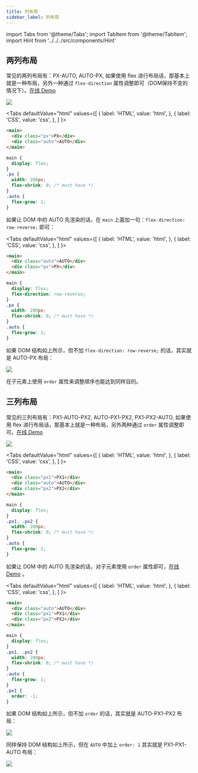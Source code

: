 ```yaml
---
title: 列布局
sidebar_label: 列布局
---
```


import Tabs from '@theme/Tabs';
import TabItem from '@theme/TabItem';
import Hint from '../../../src/components/Hint'

## 两列布局

常见的两列布局有：PX-AUTO, AUTO-PX, 如果使用 flex 进行布局话，那基本上就是一种布局，另外一种通过 `flex-direction` 属性调整即可（DOM保持不变的情况下）。[在线 Demo](https://codepen.io/muwenzi/pen/WqywJr)

<img src='https://cosmos-x.oss-cn-hangzhou.aliyuncs.com/NGgZLD.jpg'/>

<Tabs
  defaultValue="html"
  values={[
    { label: 'HTML', value: 'html', },
    { label: 'CSS', value: 'css', },
  ]
}>
<TabItem value="html">

```html
<main>
  <div class="px">PX</div>
  <div class="auto">AUTO</div>
</main>
```

</TabItem>
<TabItem value="css">

```css
main {
  display: flex;
}
.px {
  width: 200px;
  flex-shrink: 0; /* must have */
}
.auto {
  flex-grow: 1;
}
```

</TabItem>
</Tabs>

如果让 DOM 中的 AUTO 先渲染的话，在 `main` 上面加一句：`flex-direction: row-reverse;` 即可：

<Tabs
  defaultValue="html"
  values={[
    { label: 'HTML', value: 'html', },
    { label: 'CSS', value: 'css', },
  ]
}>
<TabItem value="html">

```html
<main>
  <div class="auto">AUTO</div>
  <div class="px">PX</div>
</main>
```

</TabItem>
<TabItem value="css">

```css
main {
  display: flex;
  flex-direction: row-reverse;
}
.px {
  width: 200px;
  flex-shrink: 0; /* must have */
}
.auto {
  flex-grow: 1;
}
```

</TabItem>
</Tabs>

如果 DOM 结构如上所示，但不加 `flex-direction: row-reverse;` 的话，其实就是 AUTO-PX 布局：

<img src='https://cosmos-x.oss-cn-hangzhou.aliyuncs.com/83imG8.jpg'/>

<Hint type="tip">在子元素上使用 `order` 属性来调整顺序也能达到同样目的。</Hint>

## 三列布局

常见的三列布局有：PX1-AUTO-PX2, AUTO-PX1-PX2, PX1-PX2-AUTO, 如果使用 flex 进行布局话，那基本上就是一种布局，另外两种通过 `order` 属性调整即可。[在线 Demo](https://codepen.io/muwenzi/pen/xozVoa)

<img src='https://cosmos-x.oss-cn-hangzhou.aliyuncs.com/ema3ul.jpg'/>

<Tabs
  defaultValue="html"
  values={[
    { label: 'HTML', value: 'html', },
    { label: 'CSS', value: 'css', },
  ]
}>
<TabItem value="html">

```html
<main>
  <div class="px1">PX1</div>
  <div class="auto">AUTO</div>
  <div class="px2">PX2</div>
</main>
```

</TabItem>
<TabItem value="css">

```css
main {
  display: flex;
}
.px1, .px2 {
  width: 200px;
  flex-shrink: 0; /* must have */
}
.auto {
  flex-grow: 1;
}
```

</TabItem>
</Tabs>

如果让 DOM 中的 AUTO 先渲染的话，对子元素使用 `order` 属性即可，[在线 Demo](https://codepen.io/muwenzi/pen/BgVzyK) 。

<Tabs
  defaultValue="html"
  values={[
    { label: 'HTML', value: 'html', },
    { label: 'CSS', value: 'css', },
  ]
}>
<TabItem value="html">

```html
<main>
  <div class="auto">AUTO</div>
  <div class="px1">PX1</div>
  <div class="px2">PX2</div>
</main>
```

</TabItem>
<TabItem value="css">

```css
main {
  display: flex;
}
.px1, .px2 {
  width: 200px;
  flex-shrink: 0; /* must have */
}
.auto {
  flex-grow: 1;
}
.px1 {
  order: -1;
}
```

</TabItem>
</Tabs>

如果 DOM 结构如上所示，但不加 `order` 的话，其实就是 AUTO-PX1-PX2 布局：

<img src='https://cosmos-x.oss-cn-hangzhou.aliyuncs.com/dltsZx.jpg'/>

同样保持 DOM 结构如上所示，但在 `AUTO` 中加上 `order: 1` 其实就是 PX1-PX1-AUTO 布局：

<img src='https://cosmos-x.oss-cn-hangzhou.aliyuncs.com/H8SZ3y.jpg'/>

